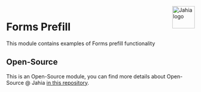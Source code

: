 <a href="https://www.jahia.com/">
    <img src="https://www.jahia.com/modules/jahiacom-templates/images/jahia-3x.png" alt="Jahia logo" title="Jahia" align="right" height="60" />
</a>

Forms Prefill
======================
This module contains examples of Forms prefill functionality

## Open-Source

This is an Open-Source module, you can find more details about Open-Source @ Jahia [in this repository](https://github.com/Jahia/open-source).
